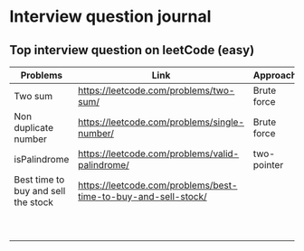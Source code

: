 # Interview question journal

## Top interview question on leetCode (easy)

| Problems | Link | Approach | Optimization | Solution link |
| --- | --- | --- | --- | --- |
| Two sum | https://leetcode.com/problems/two-sum/ | Brute force |  | https://github.com/nitin-787/Java-DSA-Practice/blob/main/assignment-solutions/src/InterviewQues/Easy/TwoSum.java |
| Non duplicate number | https://leetcode.com/problems/single-number/ | Brute force |  |  |
|  isPalindrome| https://leetcode.com/problems/valid-palindrome/  |  two-pointer | optimized |  |
| Best time to buy and sell the stock | https://leetcode.com/problems/best-time-to-buy-and-sell-stock/ |  |  | https://github.com/nitin-787/Java-DSA-Practice/blob/07aa19121ab3376dfcb37fd73efdd0b72689829e/assignment-solutions/src/InterviewQues/Easy/MaxProfit.java |
|  |  |  |  |  |
|  |  |  |  |  |
|  |  |  |  |  |
|  |  |  |  |  |
|  |  |  |  |  |
|  |  |  |  |  |
|  |  |  |  |  |
|  |  |  |  |  |
|  |  |  |  |  |
